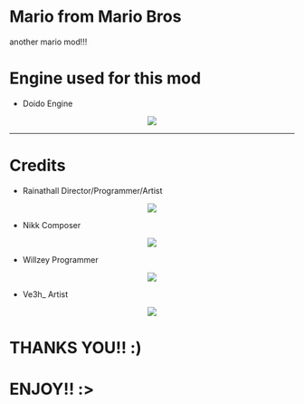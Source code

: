 # Mario from Mario Bros
another mario mod!!!

# Engine used for this mod
* Doido Engine

<p align="center">
<img src="https://www.newgrounds.com/dump/draw/27ed38c719b9761af970cac60f441e21">
</p>

---------------------------------

# Credits
* Rainathall  Director/Programmer/Artist
<p align="center">
<img src="https://art.ngfiles.com/images/5594000/5594960_656242_willzinhu_untitled-5594960.e213a6b5943dd2b1fa0f3e15bd79f3b0.webp?f1712442559">
</p>

* Nikk  Composer  
<p align="center">
<img src="https://art.ngfiles.com/images/5594000/5594960_656240_willzinhu_untitled-5594960.77317e366da80810c7f613d1e8381dce.webp?f1712442558">
</p>

* Willzey  Programmer
<p align="center">
<img src="https://art.ngfiles.com/images/5594000/5594960_656241_willzinhu_untitled-5594960.77317e366da80810c7f613d1e8381dce.webp?f1712442559">
</p>

* Ve3h_  Artist
<p align="center">
<img src="https://art.ngfiles.com/images/5594000/5594960_656239_willzinhu_untitled-5594960.77317e366da80810c7f613d1e8381dce.webp?f1712442558">
</p>

# THANKS YOU!! :)
# ENJOY!! :>
